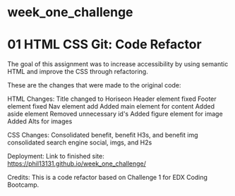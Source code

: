 # week_one_challenge
# 01 HTML CSS Git: Code Refactor

The goal of this assignment was to increase accessibility by using semantic HTML and improve the CSS through refactoring.

These are the changes that were made to the original code:

HTML Changes: Title changed to Horiseon Header element fixed Footer element fixed Nav element add Added main element for content Added aside element Removed unnecessary id's Added figure element for image Added Alts for images

CSS Changes: Consolidated benefit, benefit H3s, and benefit img consolidated search engine social, imgs, and H2s

Deployment: Link to finished site: https://phil13131.github.io/week_one_challenge/

Credits: This is a code refactor based on Challenge 1 for EDX Coding Bootcamp.